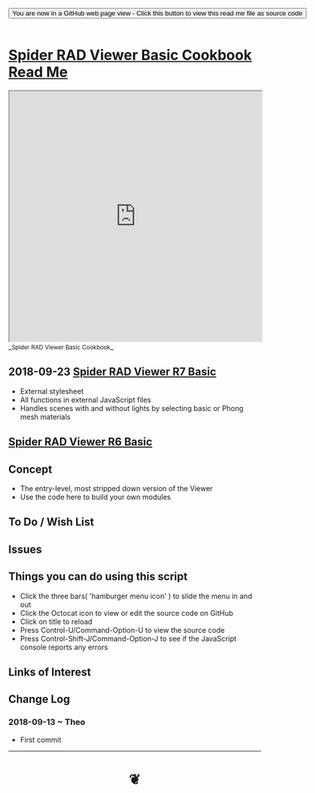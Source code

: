 
<span style=display:none; >[You are now in a GitHub source code view - click this link to view Read Me file as a web page]( https://www.ladybug.tools/spider-rad-viewer/#cookbook/rad-viewer-basic/README.md "View file as a web page." ) </span>

<div><input type=button class = "btn btn-secondary btn-sm" onclick=window.location.href="https://www.ladybug.tools/spider-rad-viewer/blob/master/cookbook/rad-viewer-basic/README.md"
value="You are now in a GitHub web page view - Click this button to view this read me file as source code" ></div>

<br>

# [Spider RAD Viewer Basic Cookbook Read Me]( #cookbook/rad-viewer-basic/README.md )


<iframe src=https://www.ladybug.tools/spider-rad/cookbook/rad-viewer-basic/index.html width=100% height=500px >Iframes are not viewable in GitHub source code views</iframe>
_<small>Spider RAD Viewer Basic Cookbook</small>_


## 2018-09-23 [Spider RAD Viewer R7 Basic]( https://www.ladybug.tools/spider-rad-viewer/cookbook/rad-viewer-basic/r7/rad-viewer-basic.html )

* External stylesheet
* All functions in external JavaScript files
* Handles scenes with and without lights by selecting basic or Phong mesh materials


## [Spider RAD Viewer R6 Basic]( https://www.ladybug.tools/spider-rad-viewer/cookbook/rad-viewer-basic/r6/rad-viewer-basic.html )


## Concept

* The entry-level, most stripped down version of the Viewer
* Use the code here to build your own modules

## To Do / Wish List


## Issues


## Things you can do using this script

* Click the three bars( 'hamburger menu icon' ) to slide the menu in and out
* Click the Octocat icon to view or edit the source code on GitHub
* Click on title to reload
* Press Control-U/Command-Option-U to view the source code
* Press Control-Shift-J/Command-Option-J to see if the JavaScript console reports any errors


## Links of Interest


## Change Log

### 2018-09-13 ~ Theo

* First commit


***

# <center title="hello!" ><a href=javascript:window.scrollTo(0,0); style=text-decoration:none; > ❦ </a></center>

